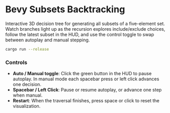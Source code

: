 # Bevy Subsets Backtracking

Interactive 3D decision tree for generating all subsets of a five-element set. Watch branches light up as the recursion explores include/exclude choices, follow the latest subset in the HUD, and use the control toggle to swap between autoplay and manual stepping.

```bash
cargo run --release
```

### Controls

- **Auto / Manual toggle**: Click the green button in the HUD to pause autoplay. In manual mode each spacebar press or left click advances one decision.
- **Spacebar / Left Click**: Pause or resume autoplay, or advance one step when manual.
- **Restart**: When the traversal finishes, press space or click to reset the visualization.
